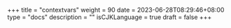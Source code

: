 +++
title = "contextvars"
weight = 90
date = 2023-06-28T08:29:46+08:00
type = "docs"
description = ""
isCJKLanguage = true
draft = false
+++